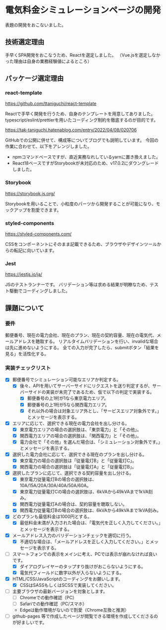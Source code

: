 # 電気料金シミュレーションページの開発

表題の開発をおこないました。

## 技術選定理由

手早くSPA開発をおこなうため、Reactを選定しました。
（Vue.jsを選定しなかった理由は自身の業務経験値によるところ）

## パッケージ選定理由

### react-template

<https://github.com/ttaniguchi/react-template>

Reactで手早く開発を行うため、自身のテンプレートを用意してありました。
typescript/eslint/prettierを用いたコーディング制約を徹底するのが目的です。

<https://tak-taniguchi.hatenablog.com/entry/2022/04/08/020706>

GitHubでの公開に併せて、構成等についてブログでも説明しています。
今回の作業に合わせて、以下をアレンジしました。

- npmコマンドベースですが、直近実務なれしているyarnに置き換えました。
- React18ベースですがStorybookが未対応のため、v17.0.2にダウングレードしました。

### Storybook

<https://storybook.js.org/>

Storybookを用いることで、小粒度のパーツから開発することが可能になり、モックアップを割愛できます。

### styled-components

<https://styled-components.com/>

CSSをコンポーネントにそのまま記載できるため、ブラウザやデザインツールからの転記に向いています。

### Jest

<https://jestjs.io/ja/>

JSのテストランナーです。
バリデーション等は求める結果が明瞭なため、テスト駆動でコーディングしました。

## 課題について

### 要件

郵便番号、現在の電力会社、現在のプラン、現在の契約容量、現在の電気代、メールアドレスを聴取する。
リアルタイムバリデーションを行い、invalidな場合は先に進めないようにする。
全ての入力が完了したら、submitボタン「結果を見る」を活性化する。

### 実装チェックリスト

- [x] 郵便番号でシミュレーション可能なエリアか判定する。
  - [x] 後々、APIを用いてサーバーサイドにリクエストを送り判定するが、サーバーサイドの実装が未完了であるため、仮で以下の判定で実装する。
    - [x] 郵便番号の上1桁が1なら東京電力エリア。
    - [x] 郵便番号の上1桁が5なら関西電力エリア。
    - [x] それ以外の場合は対象エリア外とし、「サービスエリア対象外です。」とメッセージを表示する。
- [x] エリアに応じて、選択できる現在の電力会社を出し分ける。
  - [x] 東京電力エリアの場合の選択肢は、「東京電力」と「その他」。
  - [x] 関西電力エリアの場合の選択肢は、「関西電力」と「その他」。
  - [x] 電力会社で「その他」を選んだ場合は、「シミュレーション対象外です。」とメッセージを表示する。
- [x] 選択した電力会社に応じて、選択できる現在のプランを出し分ける。
  - [x] 東京電力の場合の選択肢は「従量電灯B」と「従量電灯C」。
  - [x] 関西電力の場合の選択肢は「従量電灯A」と「従量電灯B」。
- [x] 選択したプランに応じて、選択できる契約容量を出し分ける。
  - [x] 東京電力従量電灯Bの場合の選択肢は、10A/15A/20A/30A/40A/50A/60A。
  - [x] 東京電力従量電灯Cの場合の選択肢は、6kVAから49kVAまで1kVA刻み。
  - [x] 関西電力従量電灯Aの場合は、契約容量を聴取しない。
  - [x] 関西電力従量電灯Bの場合の選択肢は、6kVAから49kVAまで1kVA刻み。
- [x] どのプランも最低料金は1000円とする。
  - [x] 最低料金未満が入力された場合は、「電気代を正しく入力してください。」とメッセージを表示する。
- [x] メールアドレス入力のバリデーションチェックを適切に行う。
  - [x] 不適切な場合は、「メールアドレスを正しく入力してください。」とメッセージを表示する。
- [ ] スマートフォンでの表示をメインに考え、PCでは表示が崩れなければ良いです。
  - [x] ダイアログレイヤーのタップすり抜けがおこらないようにする。
  - [x] 電気代フィールドに数字以外が入らないようにする。
- [x] HTML/CSS/JavaScriptのコーディングをお願いします。
  - [x] CSSはSASSもしくはSCSSで実装してください。
- [ ] 主要ブラウザの最新バージョンを対象とします。
  - [ ] Chromeでの動作確認（PC）
  - [ ] Safariでの動作確認（PC/スマホ）
  - Edgeは動作環境がないので割愛（Chrome互換と推測）
- [ ] github-pages 等で作成したページが閲覧できる環境を作成してくださるのが好ましいです。
